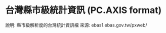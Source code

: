台灣縣市級統計資訊 (PC.AXIS format)
==================================

說明: 縣市級解析度的台灣統計資訊檔
來源: ebas1.ebas.gov.tw/pxweb/


